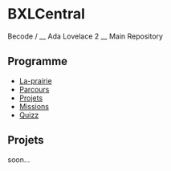 # BXLCentral
Becode / __ Ada Lovelace 2 __ Main Repository

## Programme

- [La-prairie](/La-prairie/)
- [Parcours](/Parcours)
- [Projets](/Projects)
- [Missions](/Missions)
- [Quizz](/Quizz)

## Projets
soon...